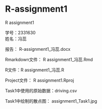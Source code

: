 # R-assignment1
R assignment1 

学号：2331630  
姓名：冯蕊 

报告： R-assignment1_冯蕊.docx 

Rmarkdown文件： R assignment1_冯蕊.Rmd 

R文件：R assignment1_冯蕊.R 

Project文件： R assignment1.Rproj 
 

Task1中使用的原始数据：driving.csv 

Task1中绘制的散点图： assignment1_Task1.jpg 

